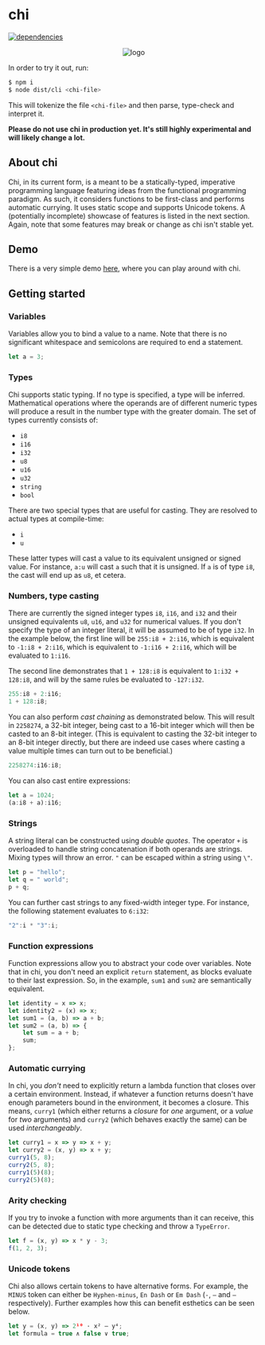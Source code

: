 # chi
[![dependencies](https://david-dm.org/kdex/chi/status.svg)](https://david-dm.org/kdex/chi)

<p align="center">
	<img alt="logo" src="https://cloud.githubusercontent.com/assets/4442505/23861535/a7285cf6-080a-11e7-885d-f51787e4c6bb.png">
</p>
In order to try it out, run:

```bash
$ npm i
$ node dist/cli <chi-file>
```
This will tokenize the file `<chi-file>` and then parse, type-check and interpret it.

**Please do not use chi in production yet. It's still highly experimental and will likely change a lot.**
## About chi
Chi, in its current form, is a meant to be a statically-typed, imperative programming language featuring ideas from the functional programming paradigm. As such, it considers functions to be first-class and performs automatic currying. It uses static scope and supports Unicode tokens. A (potentially incomplete) showcase of features is listed in the next section. Again, note that some features may break or change as chi isn't stable yet.
## Demo
There is a very simple demo [here](https://github.kdex.de/chi/), where you can play around with chi.
## Getting started
### Variables
Variables allow you to bind a value to a name. Note that there is no significant whitespace and semicolons are required to end a statement.
```js
let a = 3;
```
### Types
Chi supports static typing. If no type is specified, a type will be inferred. Mathematical operations where the operands are of different numeric types will produce a result in the number type with the greater domain. The set of types currently consists of:
- `i8`
- `i16`
- `i32`
- `u8`
- `u16`
- `u32`
- `string`
- `bool`

There are two special types that are useful for casting. They are resolved to actual types at compile-time:
- `i`
- `u`

These latter types will cast a value to its equivalent unsigned or signed value. For instance, `a:u` will cast `a` such that it is unsigned. If `a` is of type `i8`, the cast will end up as `u8`, et cetera.
### Numbers, type casting
There are currently the signed integer types `i8`, `i16`, and `i32` and their unsigned equivalents `u8`, `u16`, and `u32` for numerical values. If you don't specify the type of an integer literal, it will be assumed to be of type `i32`. In the example below, the first line will be `255:i8 + 2:i16`, which is equivalent to `-1:i8 + 2:i16`, which is equivalent to `-1:i16 + 2:i16`, which will be evaluated to `1:i16`.

The second line demonstrates that `1 + 128:i8` is equivalent to `1:i32 + 128:i8`, and will by the same rules be evaluated to `-127:i32`.
```js
255:i8 + 2:i16;
1 + 128:i8;
```
You can also perform *cast chaining* as demonstrated below. This will result in `2258274`, a 32-bit integer, being cast to a 16-bit integer which will then be casted to an 8-bit integer. (This is equivalent to casting the 32-bit integer to an 8-bit integer directly, but there are indeed use cases where casting a value multiple times can turn out to be beneficial.)
```js
2258274:i16:i8;
```
You can also cast entire expressions:
```js
let a = 1024;
(a:i8 + a):i16;
```
### Strings
A string literal can be constructed using *double quotes*. The operator `+` is overloaded to handle string concatenation if both operands are strings. Mixing types will throw an error. `"` can be escaped within a string using `\"`.
```js
let p = "hello";
let q = " world";
p + q;
```
You can further cast strings to any fixed-width integer type. For instance, the following statement evaluates to `6:i32`:
```js
"2":i * "3":i;
```
### Function expressions
Function expressions allow you to abstract your code over variables. Note that in chi, you don't need an explicit `return` statement, as blocks evaluate to their last expression. So, in the example, `sum1` and `sum2` are semantically equivalent.
```js
let identity = x => x;
let identity2 = (x) => x;
let sum1 = (a, b) => a + b;
let sum2 = (a, b) => {
	let sum = a + b;
	sum;
};
```
### Automatic currying
In chi, you *don't* need to explicitly return a lambda function that closes over a certain environment. Instead, if whatever a function returns doesn't have enough parameters bound in the environment, it becomes a closure. This means, `curry1` (which either returns a *closure* for *one* argument, or a *value* for *two* arguments) and `curry2` (which behaves exactly the same) can be used *interchangeably*.
```js
let curry1 = x => y => x + y;
let curry2 = (x, y) => x + y;
curry1(5, 8);
curry2(5, 8);
curry1(5)(8);
curry2(5)(8);
```
### Arity checking
If you try to invoke a function with more arguments than it can receive, this can be detected due to static type checking and throw a `TypeError`.
```js
let f = (x, y) => x * y - 3;
f(1, 2, 3);
```
### Unicode tokens
Chi also allows certain tokens to have alternative forms. For example, the `MINUS` token can either be `Hyphen-minus`, `En Dash` or `Em Dash` (`-`, `–` and `—` respectively). Further examples how this can benefit esthetics can be seen below.
```js
let y = (x, y) => 2¹⁰ · x² – y⁴;
let formula = true ∧ false ∨ true;
```